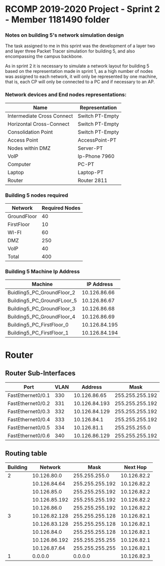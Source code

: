RCOMP 2019-2020 Project - Sprint 2 - Member 1181490 folder
===========================================

### Notes on building 5's network simulation design

The task assigned to me in this sprint was the development of a layer two and layer three Packet Tracer simulation for building 5, and also encompassing the campus backbone.

As in sprint 2 it is necessary to simulate a network layout for building 5 based on the representation made in sprint 1, as a high number of nodes was assigned to each network, it will only be represented by one machine, that is, each CP will only be connected to a PC and if necessary to an AP.

### Network devices and End nodes representations:

|           Name           |Representation |
|--------------------------|---------------|
|Intermediate Cross Connect|Switch PT-Empty|
|Horizontal Cross-Connect  |Switch PT-Empty|
|Consolidation Point       |Switch PT-Empty|
|Access Point              |AccessPoint-PT |
|Nodes within DMZ          |Server-PT      |
|VoIP                      |Ip-Phone 7960  |
|Computer                  |PC-PT          |
|Laptop                    |Laptop-PT      |
|Router                    |Router 2811    |

### Building 5 nodes required

|  Network  |Required Nodes|
|-----------|--------------|
|GroundFloor|      40      |
|FirstFloor |      10      |
|WI-FI      |      60      |
|DMZ        |      250     |
|VoIP       |      40      |
|Total      |     400      |

### Building 5 Machine Ip Address

|            Machine            | IP Address  |
|-------------------------------|-------------|
|Buidling5_PC_GroundFloor_2     |10.126.86.66 |
|Building5_PC_GroundFLoor_5     |10.126.86.67 |
|Building5_PC_GroundFloor_3     |10.126.86.68 |
|Building5_PC_GroundFloor_4     |10.126.86.69 |
|Building5_PC_FirstFloor_0      |10.126.84.195|
|Building5_PC_FirstFloor_1      |10.126.84.194|


# Router 
  
## Router Sub-Interfaces

| Port              | VLAN | Address       | Mask               |
|-------------------|------|---------------|-----------------   |
| FastEthernet0/0.1 | 330  | 10.126.86.65  | 255.255.255.192    |
| FastEthernet0/0.2 | 331  | 10.126.84.193 | 255.255.255.192    |
| FastEthernet0/0.3 | 332  | 10.126.84.129 | 255.255.255.192    |
| FastEthernet0/0.4 | 333  | 10.126.84.1   | 255.255.255.192    |
| FastEthernet0/0.5 | 334  | 10.126.81.1   | 255.255.255.0      |
| FastEthernet0/0.6 | 340  | 10.126.86.129 | 255.255.255.192    |


## Routing table
| Building | Network       | Mask            | Next Hop          |
|----------|---------------|-----------------|------------       |
|   2      | 10.126.80.0   | 255.255.255.0   | 10.126.82.2       |
|          | 10.126.84.64  | 255.255.255.192 | 10.126.82.2       |
|          | 10.126.85.0   | 255.255.255.192 | 10.126.82.2       |
|          | 10.126.85.192 | 255.255.255.192 | 10.126.82.2       |
|          | 10.126.86.0   | 255.255.255.192 | 10.126.82.2       |
|   3      | 10.126.82.128 | 255.255.255.128 | 10.126.82.1       | 
|          | 10.126.83.128 | 255.255.255.128 | 10.126.82.1       |
|          | 10.126.84.0   | 255.255.255.128 | 10.126.82.1       |
|          | 10.126.86.192 | 255.255.255.255 | 10.126.82.1       | 
|          | 10.126.87.64  | 255.255.255.255 | 10.126.82.1       |
|   1      | 0.0.0.0       | 0.0.0.0         | 10.126.82.3       |